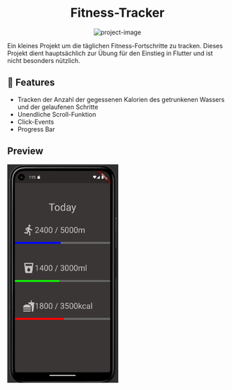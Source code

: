 <h1 align="center" id="title">Fitness-Tracker</h1>

<p align="center"><img src="https://socialify.git.ci/bekirtahagd/fitness-tracker/image?font=Inter&amp;language=1&amp;name=1&amp;owner=1&amp;pattern=Signal&amp;theme=Dark" alt="project-image"></p>

<p id="description">Ein kleines Projekt um die täglichen Fitness-Fortschritte zu tracken. Dieses Projekt dient hauptsächlich zur Übung für den Einstieg in Flutter und ist nicht besonders nützlich.</p>

  
  
<h2>🧐 Features</h2>

*   Tracken der Anzahl der gegessenen Kalorien des getrunkenen Wassers und der gelaufenen Schritte
*   Unendliche Scroll-Funktion
*   Click-Events
*   Progress Bar

<h2>Preview</h2>
<img src="./PreviewImage.png" alt="project-screenshot" width=auto height="500/">

